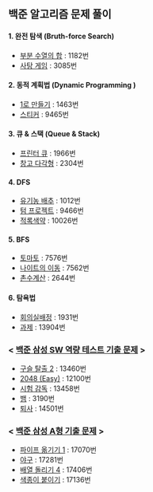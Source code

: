 ## 백준 알고리즘 문제 풀이

#### 1. 완전 탐색 (Bruth-force Search)

* [부분 수열의 합]( https://www.acmicpc.net/problem/1182) : 1182번
* [사탕 게임](https://www.acmicpc.net/problem/3085) : 3085번 

#### 2. 동적 계획법 (Dynamic Programming )

- [1로 만들기](https://www.acmicpc.net/problem/1463) : 1463번
- [스티커](https://www.acmicpc.net/problem/9465) : 9465번

#### 3. 큐 & 스택 (Queue & Stack)

- [프린터 큐](https://www.acmicpc.net/problem/1966) : 1966번
- [창고 다각형](https://www.acmicpc.net/problem/2304) : 2304번

#### 4. DFS

- [유기농 배추](https://www.acmicpc.net/problem/1012) : 1012번
- [텀 프로젝트](https://www.acmicpc.net/problem/9466) : 9466번
- [적록색약](https://www.acmicpc.net/problem/10026) : 10026번

#### 5. BFS

- [토마토](https://www.acmicpc.net/problem/7576) : 7576번
- [나이트의 이동](https://www.acmicpc.net/problem/7562) : 7562번
- [촌수계산](https://www.acmicpc.net/problem/2644) : 2644번

#### 6. 탐욕법

- [회의실배정](https://www.acmicpc.net/problem/1931) : 1931번
- [과제](https://www.acmicpc.net/problem/13904) : 13904번



### < [백준 삼성 SW 역량 테스트 기출 문제](https://www.acmicpc.net/workbook/view/1152) >

- [구슬 탈출 2](https://www.acmicpc.net/problem/13460) : 13460번
- [2048 (Easy)](https://www.acmicpc.net/problem/12100) : 12100번
- [시험 감독](https://www.acmicpc.net/problem/13458) : 13458번 
- [뱀](https://www.acmicpc.net/problem/3190) : 3190번 
- [퇴사](https://www.acmicpc.net/problem/14501) : 14501번



### < [백준 삼성 A형 기출 문제](https://www.acmicpc.net/workbook/view/2771) >

- [파이프 옮기기 1](https://www.acmicpc.net/problem/17070) : 17070번
- [야구](https://www.acmicpc.net/problem/17281) : 17281번
- [배열 돌리기 4](https://www.acmicpc.net/problem/17406) : 17406번
- [색종이 붙이기](https://www.acmicpc.net/problem/17136) : 17136번

